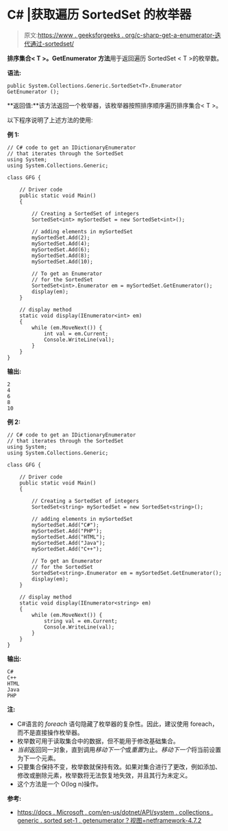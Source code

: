 # C# |获取遍历 SortedSet 的枚举器

> 原文:[https://www . geeksforgeeks . org/c-sharp-get-a-enumerator-迭代通过-sortedset/](https://www.geeksforgeeks.org/c-sharp-get-an-enumerator-that-iterates-through-the-sortedset/)

**排序集合< T >。GetEnumerator 方法**用于返回遍历 SortedSet < T >的枚举数。

**语法:**

```
public System.Collections.Generic.SortedSet<T>.Enumerator GetEnumerator ();
```

**返回值:**该方法返回一个枚举器，该枚举器按照排序顺序遍历排序集合< T >。

以下程序说明了上述方法的使用:

**例 1:**

```
// C# code to get an IDictionaryEnumerator
// that iterates through the SortedSet
using System;
using System.Collections.Generic;

class GFG {

    // Driver code
    public static void Main()
    {

        // Creating a SortedSet of integers
        SortedSet<int> mySortedSet = new SortedSet<int>();

        // adding elements in mySortedSet
        mySortedSet.Add(2);
        mySortedSet.Add(4);
        mySortedSet.Add(6);
        mySortedSet.Add(8);
        mySortedSet.Add(10);

        // To get an Enumerator
        // for the SortedSet
        SortedSet<int>.Enumerator em = mySortedSet.GetEnumerator();
        display(em);
    }

    // display method
    static void display(IEnumerator<int> em)
    {
        while (em.MoveNext()) {
            int val = em.Current;
            Console.WriteLine(val);
        }
    }
}
```

**输出:**

```
2
4
6
8
10

```

**例 2:**

```
// C# code to get an IDictionaryEnumerator
// that iterates through the SortedSet
using System;
using System.Collections.Generic;

class GFG {

    // Driver code
    public static void Main()
    {

        // Creating a SortedSet of integers
        SortedSet<string> mySortedSet = new SortedSet<string>();

        // adding elements in mySortedSet
        mySortedSet.Add("C#");
        mySortedSet.Add("PHP");
        mySortedSet.Add("HTML");
        mySortedSet.Add("Java");
        mySortedSet.Add("C++");

        // To get an Enumerator
        // for the SortedSet
        SortedSet<string>.Enumerator em = mySortedSet.GetEnumerator();
        display(em);
    }

    // display method
    static void display(IEnumerator<string> em)
    {
        while (em.MoveNext()) {
            string val = em.Current;
            Console.WriteLine(val);
        }
    }
}
```

**输出:**

```
C#
C++
HTML
Java
PHP

```

**注:**

*   C#语言的 *foreach* 语句隐藏了枚举器的复杂性。因此，建议使用 foreach，而不是直接操作枚举器。
*   枚举数可用于读取集合中的数据，但不能用于修改基础集合。
*   *当前*返回同一对象，直到调用*移动下一个*或*重置*为止。*移动下一个*将当前设置为下一个元素。
*   只要集合保持不变，枚举数就保持有效。如果对集合进行了更改，例如添加、修改或删除元素，枚举数将无法恢复地失效，并且其行为未定义。
*   这个方法是一个 O(log n)操作。

**参考:**

*   [https://docs . Microsoft . com/en-us/dotnet/API/system . collections . generic . sorted set-1 . getenumerator？视图=netframework-4.7.2](https://docs.microsoft.com/en-us/dotnet/api/system.collections.generic.sortedset-1.getenumerator?view=netframework-4.7.2)